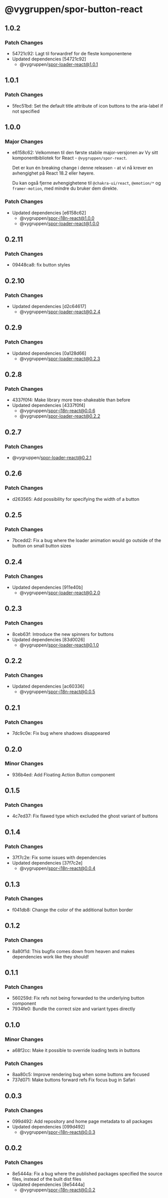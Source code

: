 # @vygruppen/spor-button-react

## 1.0.2

### Patch Changes

- 54721c92: Lagt til forwardref for de fleste komponentene
- Updated dependencies [54721c92]
  - @vygruppen/spor-loader-react@1.0.1

## 1.0.1

### Patch Changes

- 5fec51bd: Set the default title attribute of icon buttons to the aria-label if not specified

## 1.0.0

### Major Changes

- e6158c62: Velkommen til den første stabile major-versjonen av Vy sitt komponentbibliotek for React - `@vygruppen/spor-react`.

  Det er kun én breaking change i denne releasen - at vi nå krever en avhengighet på React 18.2 eller høyere.

  Du kan også fjerne avhengighetene til `@chakra-ui/react`, `@emotion/*` og `framer-motion`, med mindre du bruker dem direkte.

### Patch Changes

- Updated dependencies [e6158c62]
  - @vygruppen/spor-i18n-react@1.0.0
  - @vygruppen/spor-loader-react@1.0.0

## 0.2.11

### Patch Changes

- 09448ca8: fix button styles

## 0.2.10

### Patch Changes

- Updated dependencies [d2c64617]
  - @vygruppen/spor-loader-react@0.2.4

## 0.2.9

### Patch Changes

- Updated dependencies [0a128d66]
  - @vygruppen/spor-loader-react@0.2.3

## 0.2.8

### Patch Changes

- 4337f0f4: Make library more tree-shakeable than before
- Updated dependencies [4337f0f4]
  - @vygruppen/spor-i18n-react@0.0.6
  - @vygruppen/spor-loader-react@0.2.2

## 0.2.7

### Patch Changes

- @vygruppen/spor-loader-react@0.2.1

## 0.2.6

### Patch Changes

- d263565: Add possibility for specifying the width of a button

## 0.2.5

### Patch Changes

- 7bcedd2: Fix a bug where the loader animation would go outside of the button on small button sizes

## 0.2.4

### Patch Changes

- Updated dependencies [911e40b]
  - @vygruppen/spor-loader-react@0.2.0

## 0.2.3

### Patch Changes

- 8ceb63f: Introduce the new spinners for buttons
- Updated dependencies [83d0026]
  - @vygruppen/spor-loader-react@0.1.0

## 0.2.2

### Patch Changes

- Updated dependencies [ac60336]
  - @vygruppen/spor-i18n-react@0.0.5

## 0.2.1

### Patch Changes

- 7dc9c0e: Fix bug where shadows disappeared

## 0.2.0

### Minor Changes

- 936b4ed: Add Floating Action Button component

## 0.1.5

### Patch Changes

- 4c7ed37: Fix flawed type which excluded the ghost variant of buttons

## 0.1.4

### Patch Changes

- 37f7c2e: Fix some issues with dependencies
- Updated dependencies [37f7c2e]
  - @vygruppen/spor-i18n-react@0.0.4

## 0.1.3

### Patch Changes

- f041db8: Change the color of the additional button border

## 0.1.2

### Patch Changes

- 8a80f1d: This bugfix comes down from heaven and makes dependencies work like they should!

## 0.1.1

### Patch Changes

- 560259d: Fix refs not being forwarded to the underlying button component
- 7934fe0: Bundle the correct size and variant types directly

## 0.1.0

### Minor Changes

- a68f2cc: Make it possible to override loading texts in buttons

### Patch Changes

- 8aa80c5: Improve rendering bug when some buttons are focused
- 737d071: Make buttons forward refs
  Fix focus bug in Safari

## 0.0.3

### Patch Changes

- 099d492: Add repository and home page metadata to all packages
- Updated dependencies [099d492]
  - @vygruppen/spor-i18n-react@0.0.3

## 0.0.2

### Patch Changes

- 8e5444a: Fix a bug where the published packages specified the source files, instead of the built dist files
- Updated dependencies [8e5444a]
  - @vygruppen/spor-i18n-react@0.0.2
